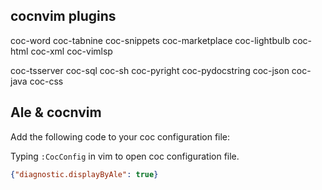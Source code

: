 ## cocnvim plugins

coc-word coc-tabnine coc-snippets coc-marketplace coc-lightbulb coc-html coc-xml coc-vimlsp

coc-tsserver coc-sql coc-sh coc-pyright coc-pydocstring coc-json coc-java coc-css

## Ale & cocnvim

Add the following code to your coc configuration file:

Typing `:CocConfig` in vim to open coc configuration file.

```json
{"diagnostic.displayByAle": true}
```
